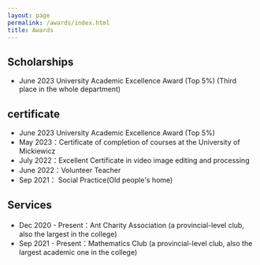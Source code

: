 ```yaml
---
layout: page
permalink: /awards/index.html
title: Awards
---
```


## Scholarships

- June 2023  University Academic Excellence Award (Top 5%) (Third place in the whole department)


## certificate

- June 2023  University Academic Excellence Award (Top 5%) 
- May 2023：Certificate of completion of courses at the University of Mickiewicz
- July 2022：Excellent Certificate in video image editing and processing
- June 2022：Volunteer Teacher
- Sep 2021： Social Practice(Old people's home)

## Services

- Dec 2020 - Present：Ant Charity Association (a provincial-level club, also the largest in the college)
- Sep 2021 - Present：Mathematics Club (a provincial-level club, also the largest academic one in the college) 


